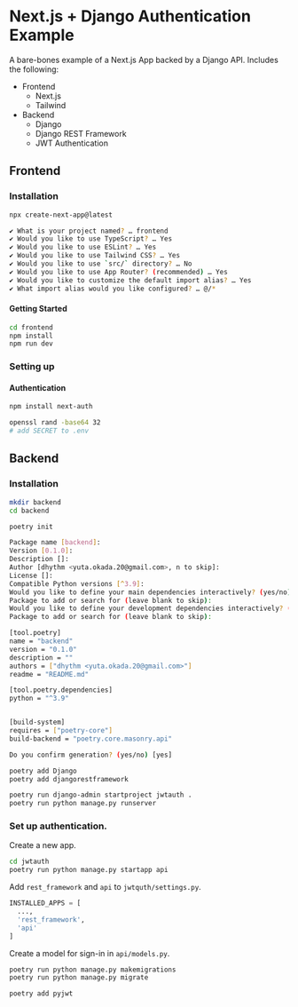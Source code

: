 # Next.js + Django Authentication Example

A bare-bones example of a Next.js App backed by a Django API.
Includes the following:

- Frontend
  - Next.js
  - Tailwind
- Backend
  - Django
  - Django REST Framework
  - JWT Authentication

## Frontend

### Installation

```sh
npx create-next-app@latest

✔ What is your project named? … frontend
✔ Would you like to use TypeScript? … Yes
✔ Would you like to use ESLint? … Yes
✔ Would you like to use Tailwind CSS? … Yes
✔ Would you like to use `src/` directory? … No
✔ Would you like to use App Router? (recommended) … Yes
✔ Would you like to customize the default import alias? … Yes
✔ What import alias would you like configured? … @/*
```

#### Getting Started

```sh
cd frontend
npm install
npm run dev
```

### Setting up

#### Authentication

```sh
npm install next-auth
```

```sh
openssl rand -base64 32
# add SECRET to .env
```

## Backend

### Installation

```sh
mkdir backend
cd backend
```

```sh
poetry init

Package name [backend]:
Version [0.1.0]:
Description []:
Author [dhythm <yuta.okada.20@gmail.com>, n to skip]:
License []:
Compatible Python versions [^3.9]:
Would you like to define your main dependencies interactively? (yes/no) [yes]
Package to add or search for (leave blank to skip):
Would you like to define your development dependencies interactively? (yes/no) [yes]
Package to add or search for (leave blank to skip):

[tool.poetry]
name = "backend"
version = "0.1.0"
description = ""
authors = ["dhythm <yuta.okada.20@gmail.com>"]
readme = "README.md"

[tool.poetry.dependencies]
python = "^3.9"


[build-system]
requires = ["poetry-core"]
build-backend = "poetry.core.masonry.api"

Do you confirm generation? (yes/no) [yes]
```

```sh
poetry add Django
poetry add djangorestframework
```

```sh
poetry run django-admin startproject jwtauth .
poetry run python manage.py runserver
```

### Set up authentication.

Create a new app.

```sh
cd jwtauth
poetry run python manage.py startapp api
```

Add `rest_framework` and `api` to `jwtquth/settings.py`.

```python
INSTALLED_APPS = [
  ...,
  'rest_framework',
  'api'
]
```

Create a model for sign-in in `api/models.py`.

```sh
poetry run python manage.py makemigrations
poetry run python manage.py migrate
```

```sh
poetry add pyjwt
```
